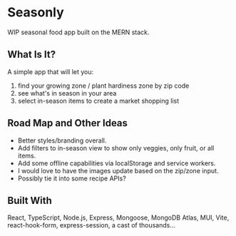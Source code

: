 # Seasonly

WIP seasonal food app built on the MERN stack.

## What Is It?

A simple app that will let you:

1. find your growing zone / plant hardiness zone by zip code
2. see what's in season in your area
3. select in-season items to create a market shopping list

## Road Map and Other Ideas

- Better styles/branding overall.
- Add filters to in-season view to show only veggies, only fruit, or all items.
- Add some offline capabilities via localStorage and service workers.
- I would love to have the images update based on the zip/zone input.
- Possibly tie it into some recipe APIs?

## Built With

React, TypeScript, Node.js, Express, Mongoose, MongoDB Atlas, MUI, Vite, react-hook-form, express-session, a cast of thousands...
